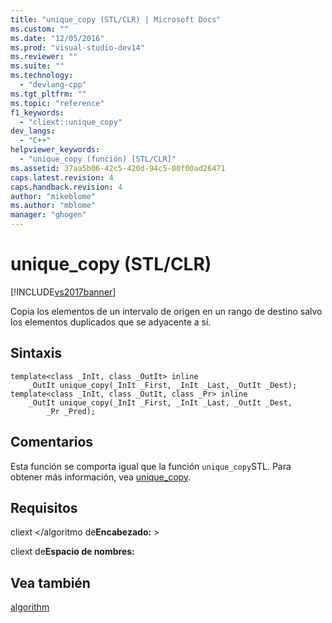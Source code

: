 ```yaml
---
title: "unique_copy (STL/CLR) | Microsoft Docs"
ms.custom: ""
ms.date: "12/05/2016"
ms.prod: "visual-studio-dev14"
ms.reviewer: ""
ms.suite: ""
ms.technology: 
  - "devlang-cpp"
ms.tgt_pltfrm: ""
ms.topic: "reference"
f1_keywords: 
  - "cliext::unique_copy"
dev_langs: 
  - "C++"
helpviewer_keywords: 
  - "unique_copy (función) [STL/CLR]"
ms.assetid: 37aa5b06-42c5-420d-94c5-00f00ad26471
caps.latest.revision: 4
caps.handback.revision: 4
author: "mikeblome"
ms.author: "mblome"
manager: "ghogen"
---
```

# unique_copy (STL/CLR)
[!INCLUDE[vs2017banner](../assembler/inline/includes/vs2017banner.md)]

Copia los elementos de un intervalo de origen en un rango de destino salvo los elementos duplicados que se adyacente a sí.  
  
## Sintaxis  
  
```  
template<class _InIt, class _OutIt> inline  
    _OutIt unique_copy(_InIt _First, _InIt _Last, _OutIt _Dest);  
template<class _InIt, class _OutIt, class _Pr> inline  
    _OutIt unique_copy(_InIt _First, _InIt _Last, _OutIt _Dest,  
        _Pr _Pred);  
```  
  
## Comentarios  
 Esta función se comporta igual que la función `unique_copy`STL.  Para obtener más información, vea [unique\_copy](../Topic/unique_copy.md).  
  
## Requisitos  
 cliext \<\/algoritmo de**Encabezado:** \>  
  
 cliext de**Espacio de nombres:**  
  
## Vea también  
 [algorithm](../dotnet/algorithm-stl-clr.md)